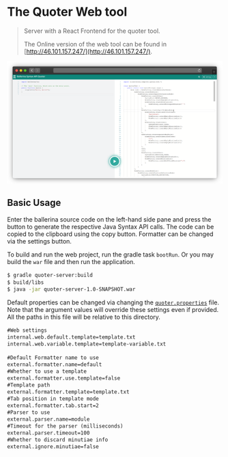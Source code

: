 # The Quoter Web tool

> Server with a React Frontend for the quoter tool.
>
> The Online version of the web tool can be found in [http://46.101.157.247/](http://46.101.157.247/).

![Web tool screenshot](../docs/web.png)

## Basic Usage

Enter the ballerina source code on the left-hand side pane and press the button to generate the respective Java Syntax 
API calls. The code can be copied to the clipboard using the copy button. Formatter can be changed via the settings button.

To build and run the web project, run the gradle task `bootRun`.
Or you may build the `war` file and then run the application.

```bash
$ gradle quoter-server:build
$ build/libs
$ java -jar quoter-server-1.0-SNAPSHOT.war
```

Default properties can be changed via changing the [`quoter.properties`](src/main/resources/quoter.properties) file. 
Note that the argument values will override these settings even if provided. All the paths in this file will be 
relative to this directory.

```properties
#Web settings
internal.web.default.template=template.txt
internal.web.variable.template=template-variable.txt

#Default Formatter name to use
external.formatter.name=default
#Whether to use a template
external.formatter.use.template=false
#Template path
external.formatter.template=template.txt
#Tab position in template mode
external.formatter.tab.start=2
#Parser to use
external.parser.name=module
#Timeout for the parser (milliseconds)
external.parser.timeout=100
#Whether to discard minutiae info
external.ignore.minutiae=false
```
